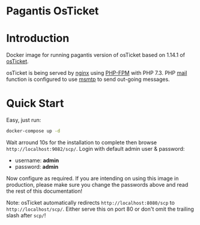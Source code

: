 Pagantis OsTicket
===============

# Introduction

Docker image for running pagantis version of osTicket based on 1.14.1 of [osTicket](http://osticket.com/).

osTicket is being served by [nginx](http://wiki.nginx.org/Main) using
[PHP-FPM](http://php-fpm.org/) with PHP 7.3.
PHP [mail](http://php.net/manual/en/function.mail.php) function is configured to use
[msmtp](http://msmtp.sourceforge.net/) to send out-going messages.

# Quick Start
Easy, just run:
```bash
docker-compose up -d
```

Wait arround 10s for the installation to complete then browse
`http://localhost:9082/scp/`. Login with default admin user & password:

* username: **admin**
* password: **admin**

Now configure as required. If you are intending on using this image in production, please make sure
you change the passwords above and read the rest of this documentation!

Note: osTicket automatically redirects `http://localhost:8080/scp` to `http://localhost/scp/`.
Either serve this on port 80 or don't omit the trailing slash after `scp/`!
